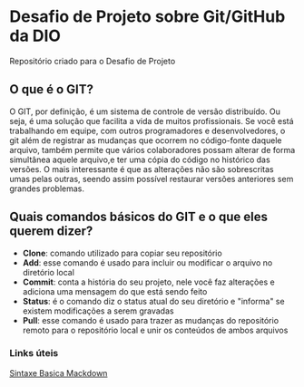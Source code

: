 # Desafio de Projeto sobre Git/GitHub da DIO
Repositório criado para o Desafio de Projeto

## O que é o GIT?
O GIT, por definição, é um sistema de controle de versão distribuído. Ou seja, é uma solução que facilita a vida de muitos profissionais. Se você está trabalhando em equipe, com outros programadores e desenvolvedores, o git além de registrar as mudanças que ocorrem no código-fonte daquele arquivo, também permite que vários colaboradores possam alterar de forma simultânea aquele arquivo,e ter uma cópia do código no histórico das versões. O mais interessante é que as alterações não são sobrescritas umas pelas outras, seendo assim possível restaurar versões anteriores sem grandes problemas.

## Quais comandos básicos do GIT e o que eles querem dizer?

 - **Clone**: comando utilizado para copiar seu repositório 
 - **Add**: esse comando é usado para incluir ou modificar o arquivo no diretório local 
 - **Commit**: conta a história do seu projeto, nele você faz alterações e adiciona uma mensagem do que está sendo feito
 - **Status**: é o comando diz o status atual do seu diretório e "informa" se existem modificações a serem gravadas
 - **Pull**: esse comando é usado para trazer as mudanças do repositório remoto para o repositório local e unir os conteúdos de ambos arquivos



### Links úteis
[Sintaxe Basica Mackdown](https://www.markdownguide.org/basic-syntax/)
